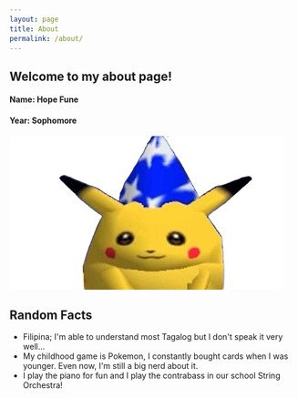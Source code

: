 ```yaml
---
layout: page
title: About
permalink: /about/
---
```



## Welcome to my about page!

#### Name: Hope Fune 

#### Year: Sophomore 

<img src="./images/abt/goofpikachu.png">

## Random Facts 
- Filipina; I'm able to understand most Tagalog but I don't speak it very well...
- My childhood game is Pokemon, I constantly bought cards when I was younger. Even now, I'm still a big nerd about it.
- I play the piano for fun and I play the contrabass in our school String Orchestra!

